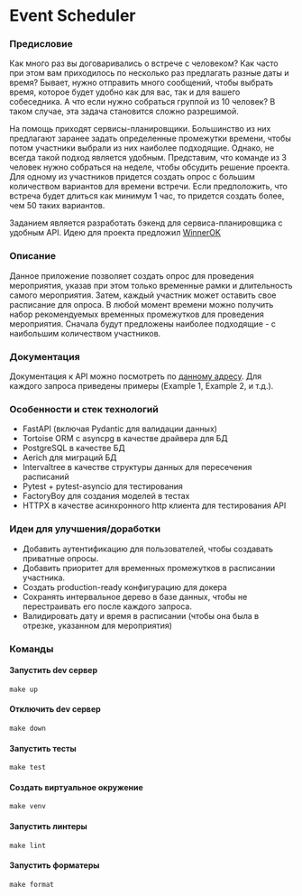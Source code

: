 # Event Scheduler

### Предисловие
Как много раз вы договаривались о встрече с человеком? 
Как часто при этом вам приходилось по несколько раз предлагать разные даты и время? 
Бывает, нужно отправить много сообщений, чтобы выбрать время, 
которое будет удобно как для вас, так и для вашего собеседника.
А что если нужно собраться группой из 10 человек? В таком случае, эта задача
становится сложно разрешимой. 

На помощь приходят сервисы-планировщики.
Большинство из них предлагают заранее задать определенные промежутки времени,
чтобы потом участники выбрали из них наиболее подходящие. Однако, не всегда
такой подход является удобным. Представим, что команде из 3 человек нужно
собраться на неделе, чтобы обсудить решение проекта.
Для одному из участников придется создать опрос с большим количеством вариантов
для времени встречи. Если предположить, что встреча будет длиться как минимум 1 час,
то придется создать более, чем 50 таких вариантов.

Заданием является разработать бэкенд для сервиса-планировщика с удобным API.
Идею для проекта предложил [WinnerOK](https://github.com/WinnerOK)

### Описание
Данное приложение позволяет создать опрос для проведения мероприятия, указав при
этом только временные рамки и длительность самого мероприятия. Затем, каждый 
участник может оставить свое расписание для опроса.
В любой момент времени можно получить набор рекомендуемых временных промежутков
для проведения мероприятия. Сначала будут предложены наиболее подходящие - с
наибольшим количеством участников.

### Документация
Документация к API можно посмотреть по [данному адресу](https://documenter.getpostman.com/view/11613270/TzRLnWjd).
Для каждого запроса приведены примеры (Example 1, Example 2, и т.д.).

### Особенности и стек технологий
- FastAPI (включая Pydantic для валидации данных)
- Tortoise ORM с asyncpg в качестве драйвера для БД
- PostgreSQL в качестве БД
- Aerich для миграций БД
- Intervaltree в качестве структуры данных для пересечения расписаний
- Pytest + pytest-asyncio для тестирования
- FactoryBoy для создания моделей в тестах
- HTTPX в качестве асинхронного http клиента для тестирования API

### Идеи для улучшения/доработки
- Добавить аутентификацию для пользователей, чтобы создавать приватные опросы.
- Добавить приоритет для временных промежутков в расписании участника.
- Создать production-ready конфигурацию для докера
- Сохранять интервальное дерево в базе данных, чтобы не перестраивать 
  его после каждого запроса.
- Валидировать дату и время в расписании (чтобы она была в отрезке, 
  указанном для мероприятия)

### Команды

#### Запустить dev сервер
    make up

#### Отключить dev сервер
    make down

#### Запустить тесты
    make test

#### Создать виртуальное окружение
    make venv

#### Запустить линтеры
    make lint

#### Запустить форматеры
    make format

